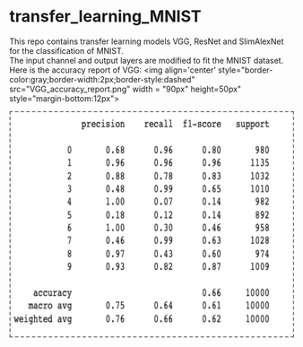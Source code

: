 # transfer_learning_MNIST
This repo contains transfer learning models VGG, ResNet and SlimAlexNet for the classification of MNIST. <br>
The input channel and output layers are modified to fit the MNIST dataset.<br>
Here is the accuracy report of VGG:
<img align='center' style="border-color:gray;border-width:2px;border-style:dashed"  src="VGG_accuracy_report.png" width = "90px" height=50px" style="margin-bottom:12px"></img>



<img align='center' style="border-color:gray;border-width:2px;border-style:dashed"   src='VGG_accuracy_report.png' padding='5px' height="400px"></img>
